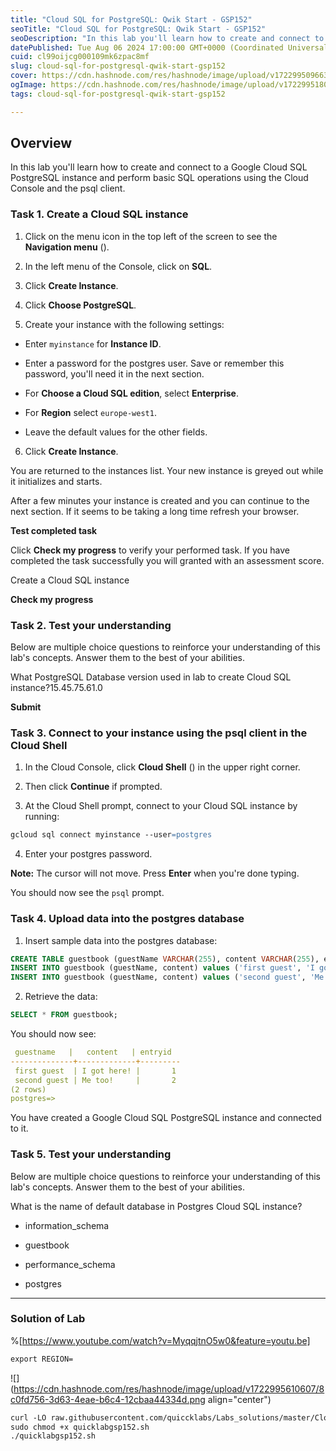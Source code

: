 ```yaml
---
title: "Cloud SQL for PostgreSQL: Qwik Start - GSP152"
seoTitle: "Cloud SQL for PostgreSQL: Qwik Start - GSP152"
seoDescription: "In this lab you'll learn how to create and connect to a Google Cloud SQL PostgreSQL instance and perform basic SQL operations using the Cloud Console and th"
datePublished: Tue Aug 06 2024 17:00:00 GMT+0000 (Coordinated Universal Time)
cuid: cl99oijcg000109mk6zpac8mf
slug: cloud-sql-for-postgresql-qwik-start-gsp152
cover: https://cdn.hashnode.com/res/hashnode/image/upload/v1722995096635/3b9809e4-41ef-459d-a4da-2b97653d8e38.png
ogImage: https://cdn.hashnode.com/res/hashnode/image/upload/v1722995180091/4fb0bec6-8998-4e98-97c1-fa89c04c039c.png
tags: cloud-sql-for-postgresql-qwik-start-gsp152

---
```


## **Overview**

In this lab you'll learn how to create and connect to a Google Cloud SQL PostgreSQL instance and perform basic SQL operations using the Cloud Console and the psql client.

### **Task 1. Create a Cloud SQL instance**

1. Click on the menu icon in the top left of the screen to see the **Navigation menu** ().
    
2. In the left menu of the Console, click on **SQL**.
    
3. Click **Create Instance**.
    
4. Click **Choose PostgreSQL**.
    
5. Create your instance with the following settings:
    

* Enter `myinstance` for **Instance ID**.
    
* Enter a password for the postgres user. Save or remember this password, you'll need it in the next section.
    
* For **Choose a Cloud SQL edition**, select **Enterprise**.
    
* For **Region** select `europe-west1`.
    
* Leave the default values for the other fields.
    

6. Click **Create Instance**.
    

You are returned to the instances list. Your new instance is greyed out while it initializes and starts.

After a few minutes your instance is created and you can continue to the next section. If it seems to be taking a long time refresh your browser.

**Test completed task**

Click **Check my progress** to verify your performed task. If you have completed the task successfully you will granted with an assessment score.

Create a Cloud SQL instance

**Check my progress**

### **Task 2. Test your understanding**

Below are multiple choice questions to reinforce your understanding of this lab's concepts. Answer them to the best of your abilities.

What PostgreSQL Database version used in lab to create Cloud SQL instance?15.45.75.61.0

**Submit**

### **Task 3. Connect to your instance using the psql client in the Cloud Shell**

1. In the Cloud Console, click **Cloud Shell** () in the upper right corner.
    
2. Then click **Continue** if prompted.
    
3. At the Cloud Shell prompt, connect to your Cloud SQL instance by running:
    

```apache
gcloud sql connect myinstance --user=postgres
```

4. Enter your postgres password.
    

**Note:** The cursor will not move. Press **Enter** when you're done typing.

You should now see the `psql` prompt.

### **Task 4. Upload data into the postgres database**

1. Insert sample data into the postgres database:
    

```sql
CREATE TABLE guestbook (guestName VARCHAR(255), content VARCHAR(255), entryID SERIAL PRIMARY KEY);
INSERT INTO guestbook (guestName, content) values ('first guest', 'I got here!');
INSERT INTO guestbook (guestName, content) values ('second guest', 'Me too!');
```

2. Retrieve the data:
    

```sql
SELECT * FROM guestbook;
```

You should now see:

```yaml
 guestname   |   content   | entryid
--------------+-------------+---------
 first guest  | I got here! |       1
 second guest | Me too!     |       2
(2 rows)
postgres=>
```

You have created a Google Cloud SQL PostgreSQL instance and connected to it.

### **Task 5. Test your understanding**

Below are multiple choice questions to reinforce your understanding of this lab's concepts. Answer them to the best of your abilities.

What is the name of default database in Postgres Cloud SQL instance?

* information\_schema
    
* guestbook
    
* performance\_schema
    
* postgres
    

---

### Solution of Lab

%[https://www.youtube.com/watch?v=MyqqjtnO5w0&feature=youtu.be] 

```apache
export REGION=
```

![](https://cdn.hashnode.com/res/hashnode/image/upload/v1722995610607/8c0fd756-3d63-4eae-b6c4-12cbaa44334d.png align="center")

```apache
curl -LO raw.githubusercontent.com/quiccklabs/Labs_solutions/master/Cloud%20SQL%20for%20PostgreSQL%20Qwik%20Start/quicklabgsp152.sh
sudo chmod +x quicklabgsp152.sh
./quicklabgsp152.sh
```
